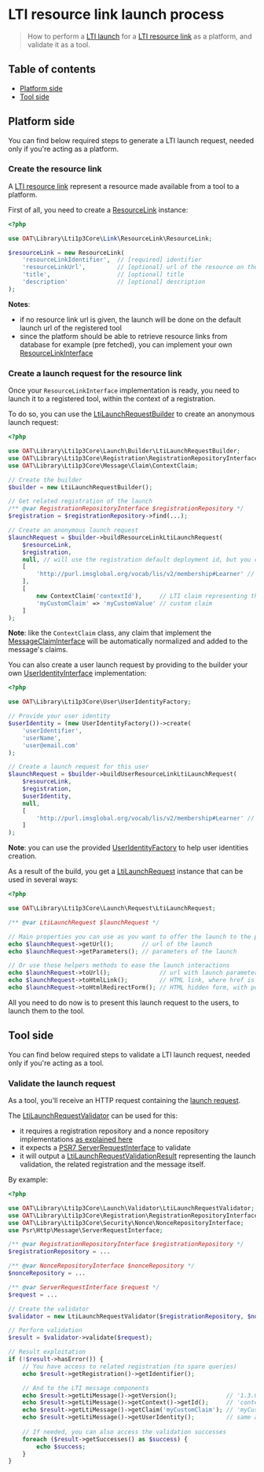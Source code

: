 # LTI resource link launch process

> How to perform a [LTI launch](http://www.imsglobal.org/spec/lti/v1p3#lti-launch-0) for a [LTI resource link](http://www.imsglobal.org/spec/lti/v1p3#resource-link-0) as a platform, and validate it as a tool.

## Table of contents

- [Platform side](#platform-side)
- [Tool side](#tool-side)

## Platform side

You can find below required steps to generate a LTI launch request, needed only if you're acting as a platform.

### Create the resource link

A [LTI resource link](http://www.imsglobal.org/spec/lti/v1p3#resource-link-0) represent a resource made available from a tool to a platform.

First of all, you need to create a [ResourceLink](../../src/Link/ResourceLink/ResourceLinkInterface.php) instance:
```php
<?php

use OAT\Library\Lti1p3Core\Link\ResourceLink\ResourceLink;

$resourceLink = new ResourceLink(
    'resourceLinkIdentifier',  // [required] identifier
    'resourceLinkUrl',         // [optional] url of the resource on the tool
    'title',                   // [optional] title
    'description'              // [optional] description
);
```
**Notes**:
- if no resource link url is given, the launch will be done on the default launch url of the registered tool
- since the platform should be able to retrieve resource links from database for example (pre fetched), you can implement your own [ResourceLinkInterface](../../src/Link/ResourceLink/ResourceLinkInterface.php)

### Create a launch request for the resource link

Once your `ResourceLinkInterface` implementation is ready, you need to launch it to a registered tool, within the context of a registration.

To do so, you can use the [LtiLaunchRequestBuilder](../../src/Launch/Builder/LtiLaunchRequestBuilder.php) to create an anonymous launch request:
```php
<?php

use OAT\Library\Lti1p3Core\Launch\Builder\LtiLaunchRequestBuilder;
use OAT\Library\Lti1p3Core\Registration\RegistrationRepositoryInterface;
use OAT\Library\Lti1p3Core\Message\Claim\ContextClaim;

// Create the builder
$builder = new LtiLaunchRequestBuilder();

// Get related registration of the launch
/** @var RegistrationRepositoryInterface $registrationRepository */
$registration = $registrationRepository->find(...);

// Create an anonymous launch request
$launchRequest = $builder->buildResourceLinkLtiLaunchRequest(
    $resourceLink,
    $registration,
    null, // will use the registration default deployment id, but you can pass a specific one
    [
        'http://purl.imsglobal.org/vocab/lis/v2/membership#Learner' // role
    ], 
    [
        new ContextClaim('contextId'),     // LTI claim representing the context 
        'myCustomClaim' => 'myCustomValue' // custom claim
    ]
);
```
**Note**: like the `ContextClaim` class, any claim that implement the [MessageClaimInterface](../../src/Message/Claim/MessageClaimInterface.php) will be automatically normalized and added to the message's claims.

You can also create a user launch request by providing to the builder your own [UserIdentityInterface](../../src/User/UserIdentityInterface.php) implementation:
```php
<?php

use OAT\Library\Lti1p3Core\User\UserIdentityFactory;

// Provide your user identity
$userIdentity = (new UserIdentityFactory())->create(
    'userIdentifier',
    'userName',
    'user@email.com'
);

// Create a launch request for this user
$launchRequest = $builder->buildUserResourceLinkLtiLaunchRequest(
    $resourceLink,
    $registration,
    $userIdentity,
    null, 
    [
        'http://purl.imsglobal.org/vocab/lis/v2/membership#Learner' // role
    ]
);
```
**Note**: you can use the provided [UserIdentityFactory](../../src/User/UserIdentityFactory.php) to help user identities creation.

As a result of the build, you get a [LtiLaunchRequest](../../src/Launch/Request/LtiLaunchRequest.php) instance that can be used in several ways:
```php
<?php

use OAT\Library\Lti1p3Core\Launch\Request\LtiLaunchRequest;

/** @var LtiLaunchRequest $launchRequest */

// Main properties you can use as you want to offer the launch to the platform users
echo $launchRequest->getUrl();        // url of the launch
echo $launchRequest->getParameters(); // parameters of the launch

// Or use those helpers methods to ease the launch interactions
echo $launchRequest->toUrl();              // url with launch parameters as query parameters
echo $launchRequest->toHtmlLink();         // HTML link, where href is the output url
echo $launchRequest->toHtmlRedirectForm(); // HTML hidden form, with possibility of auto redirection
```

All you need to do now is to present this launch request to the users, to launch them to the tool.

## Tool side

You can find below required steps to validate a LTI launch request, needed only if you're acting as a tool.

### Validate the launch request

As a tool, you'll receive an HTTP request containing the [launch request](http://www.imsglobal.org/spec/lti/v1p3#resource-link-launch-request-message).

The [LtiLaunchRequestValidator](../../src/Launch/Validator/LtiLaunchRequestValidator.php) can be used for this:
- it requires a registration repository and a nonce repository implementations [as explained here](../quickstart/interfaces.md)
- it expects a [PSR7 ServerRequestInterface](https://www.php-fig.org/psr/psr-7/#321-psrhttpmessageserverrequestinterface) to validate
- it will output a [LtiLaunchRequestValidationResult](../../src/Launch/Validator/LtiLaunchRequestValidationResult.php) representing the launch validation, the related registration and the message itself.

By example:
```php
<?php

use OAT\Library\Lti1p3Core\Launch\Validator\LtiLaunchRequestValidator;
use OAT\Library\Lti1p3Core\Registration\RegistrationRepositoryInterface;
use OAT\Library\Lti1p3Core\Security\Nonce\NonceRepositoryInterface;
use Psr\Http\Message\ServerRequestInterface;

/** @var RegistrationRepositoryInterface $registrationRepository */
$registrationRepository = ...

/** @var NonceRepositoryInterface $nonceRepository */
$nonceRepository = ...

/** @var ServerRequestInterface $request */
$request = ...

// Create the validator
$validator = new LtiLaunchRequestValidator($registrationRepository, $nonceRepository);

// Perform validation
$result = $validator->validate($request);

// Result exploitation
if (!$result->hasError()) {
    // You have access to related registration (to spare queries)
    echo $result->getRegistration()->getIdentifier();

    // And to the LTI message components
    echo $result->getLtiMessage()->getVersion();              // '1.3.0'
    echo $result->getLtiMessage()->getContext()->getId();     // 'contextId'
    echo $result->getLtiMessage()->getClaim('myCustomClaim'); // 'myCustomValue'
    echo $result->getLtiMessage()->getUserIdentity();         // same as above $userIdentity 
    
    // If needed, you can also access the validation successes
    foreach ($result->getSuccesses() as $success) {
        echo $success;
    }
} 
```